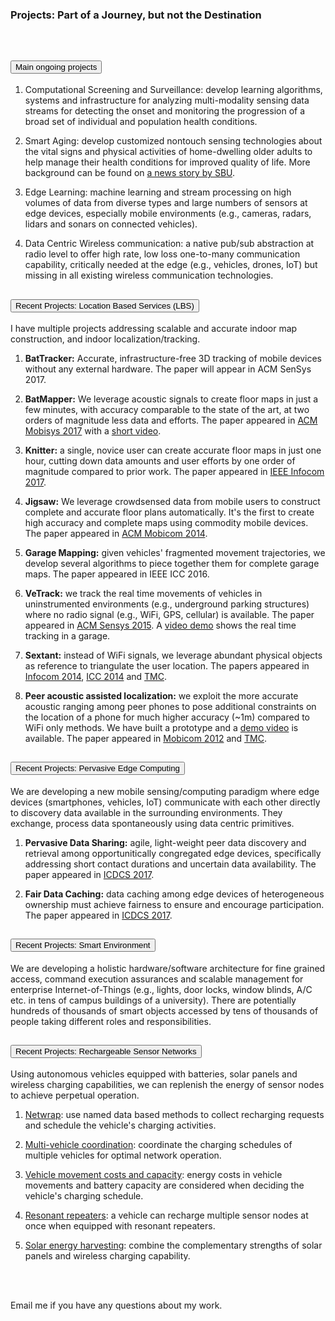 <div class="block-title"><h3>Projects: Part of a Journey, but not the Destination</h3></div>
<br>

<div class="accordion accordion-flush" id="projectsAccordion">
<!-- Put the accordion item below this line -->
  <div class="accordion-item">
    <h2 class="accordion-header" id="headingOnePrj">
      <button class="accordion-button" type="button" data-bs-toggle="collapse" data-bs-target="#collapseOnePrj" aria-expanded="true" aria-controls="collapseOnePrj">
        Main ongoing projects
      </button>
    </h2>
    <div id="collapseOnePrj" class="accordion-collapse collapse show" aria-labelledby="headingOnePrj" data-bs-parent="#projectsAccordion">
      <div class="accordion-body">
      
1. Computational Screening and Surveillance: develop learning algorithms, systems and infrastructure for analyzing multi-modality sensing data streams for detecting the onset and monitoring the progression of a broad set of individual and population health conditions.

2. Smart Aging: develop customized nontouch sensing technologies about the vital signs and physical activities of home-dwelling older adults to help manage their health conditions for improved quality of life. More background can be found on [a news story by SBU](https://news.stonybrook.edu/featuredpost/1-7m-nsf-grant-to-help-sbu-researchers-improve-quality-of-life-for-seniors/).

3. Edge Learning: machine learning and stream processing on high volumes of data from diverse types and large numbers of sensors at edge devices, especially mobile environments (e.g., cameras, radars, lidars and sonars on connected vehicles).

4. Data Centric Wireless communication: a native pub/sub abstraction at radio level to offer high rate, low loss one-to-many communication capability, critically needed at the edge (e.g., vehicles, drones, IoT) but missing in all existing wireless communication technologies.
      </div>
    </div>
  </div>
  <div class="accordion-item">
    <h2 class="accordion-header" id="headingTwoPrj">
      <button class="accordion-button collapsed" type="button" data-bs-toggle="collapse" data-bs-target="#collapseTwoPrj" aria-expanded="false" aria-controls="collapseTwoPrj">
        Recent Projects: Location Based Services (LBS)
      </button>
    </h2>
    <div id="collapseTwoPrj" class="accordion-collapse collapse" aria-labelledby="headingTwoPrj" data-bs-parent="#projectsAccordion">
      <div class="accordion-body">

I have multiple projects addressing scalable and accurate indoor map construction, and indoor localization/tracking.

1. **BatTracker:** Accurate, infrastructure-free 3D tracking of mobile devices without any external hardware. The paper will appear in ACM SenSys 2017.

2. **BatMapper:** We leverage acoustic signals to create floor maps in just a few minutes, with accuracy comparable to the state of the art, at two orders of magnitude less data and efforts. The paper appeared in [ACM Mobisys 2017](/files/projects/mobisys17-batmapper.pdf) with a [short video](https://www.youtube.com/watch?v=-KdhB7q2C8E).

3. **Knitter:** a single, novice user can create accurate floor maps in just one hour, cutting down data amounts and user efforts by one order of magnitude compared to prior work. The paper appeared in [IEEE Infocom 2017](/files/projects/infocom17-knitter.pdf).

4. **Jigsaw:** We leverage crowdsensed data from mobile users to construct complete and accurate floor plans automatically. It's the first to create high accuracy and complete maps using commodity mobile devices. The paper appeared in [ACM Mobicom 2014](/files/projects/mobicom14-jigsaw.pdf).

5. **Garage Mapping:** given vehicles' fragmented movement trajectories, we develop several algorithms to piece together them for complete garage maps. The paper appeared in IEEE ICC 2016.

6. **VeTrack:** we track the real time movements of vehicles in uninstrumented environments (e.g., underground parking structures) where no radio signal (e.g., WiFi, GPS, cellular) is available. The paper appeared in [ACM Sensys 2015](/files/projects/sensys15-vetrack.pdf). A [video demo](https://youtu.be/4aR6Q51Ypw8) shows the real time tracking in a garage.

7. **Sextant:** instead of WiFi signals, we leverage abundant physical objects as reference to triangulate the user location. The papers appeared in [Infocom 2014](/files/projects/infocom14-sextant.pdf), [ICC 2014](/files/projects/icc14.pdf) and [TMC](/files/projects/tmc15-sextant.pdf).

8. **Peer acoustic assisted localization:** we exploit the more accurate acoustic ranging among peer phones to pose additional constraints on the location of a phone for much higher accuracy (~1m) compared to WiFi only methods. We have built a prototype and a [demo video](https://www.youtube.com/watch?v=aRZN1jAImUs) is available. The paper appeared in [Mobicom 2012](/files/projects/mobicom12-push.pdf) and [TMC](/files/projects/tmc14-wifi.pdf).
      </div>
    </div>
  </div>
  <div class="accordion-item">
    <h2 class="accordion-header" id="headingThreePrj">
      <button class="accordion-button collapsed" type="button" data-bs-toggle="collapse" data-bs-target="#collapseThreePrj" aria-expanded="false" aria-controls="collapseThreePrj">
         Recent Projects: Pervasive Edge Computing
      </button>
    </h2>
    <div id="collapseThreePrj" class="accordion-collapse collapse" aria-labelledby="headingThreePrj" data-bs-parent="#projectsAccordion">
      <div class="accordion-body">

We are developing a new mobile sensing/computing paradigm where edge devices (smartphones, vehicles, IoT) communicate with each other directly to discovery data available in the surrounding environments. They exchange, process data spontaneously using data centric primitives.

1. **Pervasive Data Sharing:** agile, light-weight peer data discovery and retrieval among opportunitically congregated edge devices, specifically addressing short contact durations and uncertain data availability. The paper appeared in [ICDCS 2017](/files/projects/icdcs17-peer-sharing.pdf).

2. **Fair Data Caching:** data caching among edge devices of heterogeneous ownership must achieve fairness to ensure and encourage participation. The paper appeared in [ICDCS 2017](/files/projects/icdcs17-fair-caching.pdf).
      </div>
    </div>
  </div>
  <div class="accordion-item">
    <h2 class="accordion-header" id="headingFourPrj">
      <button class="accordion-button collapsed" type="button" data-bs-toggle="collapse" data-bs-target="#collapseFourPrj" aria-expanded="false" aria-controls="collapseFourPrj">
        Recent Projects: Smart Environment
      </button>
    </h2>
    <div id="collapseFourPrj" class="accordion-collapse collapse" aria-labelledby="headingFourPrj" data-bs-parent="#projectsAccordion">
      <div class="accordion-body">

We are developing a holistic hardware/software architecture for fine grained access, command execution assurances and scalable management for enterprise Internet-of-Things (e.g., lights, door locks, window blinds, A/C etc. in tens of campus buildings of a university). There are potentially hundreds of thousands of smart objects accessed by tens of thousands of people taking different roles and responsibilities.
      </div>
    </div>
  </div>
  <div class="accordion-item">
    <h2 class="accordion-header" id="headingFivePrj">
      <button class="accordion-button collapsed" type="button" data-bs-toggle="collapse" data-bs-target="#collapseFivePrj" aria-expanded="false" aria-controls="collapseFivePrj">
        Recent Projects: Rechargeable Sensor Networks
      </button>
    </h2>
    <div id="collapseFivePrj" class="accordion-collapse collapse" aria-labelledby="headingFivePrj" data-bs-parent="#projectsAccordion">
      <div class="accordion-body">

Using autonomous vehicles equipped with batteries, solar panels and wireless charging capabilities, we can replenish the energy of sensor nodes to achieve perpetual operation.

1. [Netwrap](/files/projects/mass13.pdf): use named data based methods to collect recharging requests and schedule the vehicle's charging activities.

2. [Multi-vehicle coordination](/files/projects/ipdps2013.pdf): coordinate the charging schedules of multiple vehicles for optimal network operation.

3. [Vehicle movement costs and capacity](/files/projects/secon14.pdf): energy costs in vehicle movements and battery capacity are considered when deciding the vehicle's charging schedule.

4. [Resonant repeaters](/files/projects/icdcs15-charging.pdf): a vehicle can recharge multiple sensor nodes at once when equipped with resonant repeaters.

5. [Solar energy harvesting](/files/projects/infocom16-hybrid-charging.pdf): combine the complementary strengths of solar panels and wireless charging capability.
      </div>
    </div>
  </div>
  
</div>

<br><br>

<div class="alert alert-info" role="alert">
  Email me if you have any questions about my work.
</div>
</div>